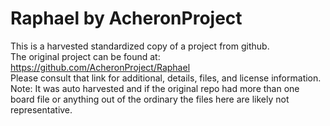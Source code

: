 
# Raphael by AcheronProject  
This is a harvested standardized copy of a project from github.  
The original project can be found at:  
https://github.com/AcheronProject/Raphael  
Please consult that link for additional, details, files, and license information.  
Note: It was auto harvested and if the original repo had more than one board file or anything out of the ordinary the files here are likely not representative.  
    